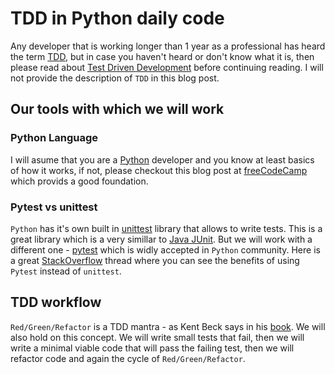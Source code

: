 # TDD in Python daily code

Any developer that is working longer than 1 year as a professional has heard the term [TDD](https://en.wikipedia.org/wiki/Test-driven_development), but in case you haven't heard or don't know what it is, then please read about [Test Driven Development](https://en.wikipedia.org/wiki/Test-driven_development) before continuing reading. I will not provide the description of `TDD` in this blog post.


## Our tools with which we will work

### Python Language
I will asume that you are a [Python](https://www.python.org/) developer and you know at least basics of how it works, if not, please checkout this blog post at [freeCodeCamp](https://www.freecodecamp.org/news/learning-python-from-zero-to-hero-120ea540b567/) which provids a good foundation.


### Pytest vs unittest
`Python` has it's own built in [unittest](https://docs.python.org/3/library/unittest.html) library that allows to write tests. This is a great library which is a very simillar to [Java JUnit](https://junit.org/junit5/). But we will work with a different one - [pytest](https://docs.pytest.org/en/6.2.x/) which is widly accepted in `Python` community. Here is a great [StackOverflow](https://stackoverflow.com/questions/27954702/unittest-vs-pytest) thread where you can see the benefits of using `Pytest` instead of `unittest`.


## TDD workflow

`Red/Green/Refactor` is a TDD mantra - as Kent Beck says in his [book](https://www.amazon.com/Test-Driven-Development-Kent-Beck/dp/0321146530). We will also hold on this concept. We will write small tests that fail, then we will write a minimal viable code that will pass the failing test, then we will refactor code and again the cycle of `Red/Green/Refactor`.


